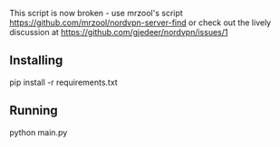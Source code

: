 This script is now broken - use mrzool's script https://github.com/mrzool/nordvpn-server-find or check out the lively discussion at  https://github.com/gjedeer/nordvpn/issues/1

## Installing

pip install -r requirements.txt

## Running

python main.py


